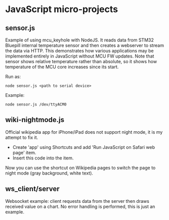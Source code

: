 JavaScript micro-projects
=========================

sensor.js
---------

Example of using mcu_keyhole with NodeJS.
It reads data from STM32 Bluepill internal temperature sensor and then creates a webserver  to stream the data via HTTP. 
This demonstrates how various applications may be implemented entirely in JavaScript without MCU FW updates.
Note that sensor shows relative temperature rather than absolute, so it shows how temperature of the MCU core increases since its start.

Run as: 

    node sensor.js <path to serial device>

Example: 

    node sensor.js /dev/ttyACM0


wiki-nightmode.js
-----------------

Official wikipedia app for iPhone/iPad does not support night mode, it is my attempt to fix it.

- Create 'app' using Shortcuts and add 'Run JavaScript on Safari web page' item.
- Insert this code into the item.

Now you can use the shortcut on Wikipedia pages to switch the page to night mode (gray background, white text).

ws_client/server
----------------

Websocket example: client requests data from the server then draws received value on a chart.
No error handling is performed, this is just an example.
